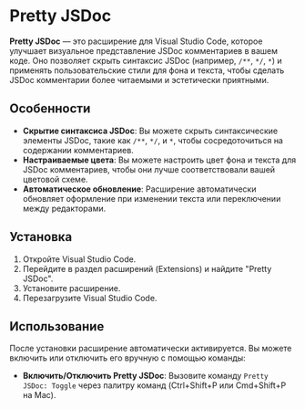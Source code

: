 # Pretty JSDoc

**Pretty JSDoc** — это расширение для Visual Studio Code, которое улучшает визуальное представление JSDoc комментариев в вашем коде. Оно позволяет скрыть синтаксис JSDoc (например, `/**`, `*/`, `*`) и применять пользовательские стили для фона и текста, чтобы сделать JSDoc комментарии более читаемыми и эстетически приятными.

## Особенности

- **Скрытие синтаксиса JSDoc**: Вы можете скрыть синтаксические элементы JSDoc, такие как `/**`, `*/`, и `*`, чтобы сосредоточиться на содержании комментариев.
- **Настраиваемые цвета**: Вы можете настроить цвет фона и текста для JSDoc комментариев, чтобы они лучше соответствовали вашей цветовой схеме.
- **Автоматическое обновление**: Расширение автоматически обновляет оформление при изменении текста или переключении между редакторами.

## Установка

1. Откройте Visual Studio Code.
2. Перейдите в раздел расширений (Extensions) и найдите "Pretty JSDoc".
3. Установите расширение.
4. Перезагрузите Visual Studio Code.

## Использование

После установки расширение автоматически активируется. Вы можете включить или отключить его вручную с помощью команды:

- **Включить/Отключить Pretty JSDoc**: Вызовите команду `Pretty JSDoc: Toggle` через палитру команд (Ctrl+Shift+P или Cmd+Shift+P на Mac).